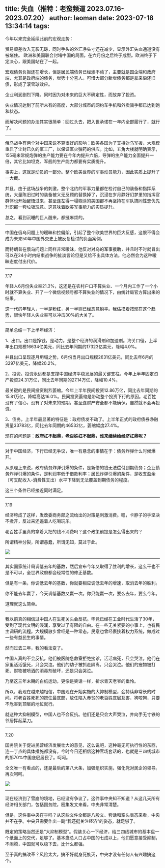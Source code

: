 title: 失血（推特：老蛮频道 2023.07.16-2023.07.20）
author: laoman
date: 2023-07-18 13:34:14
tags:
---
今年以来完全延续此前的宏观走势：<!--more-->

贸易顺差收入无影无踪，同时手头的外汇净头寸还在减少，显示外汇失血通道没有被堵住。
欧洲和美国联合封堵中国的局面，在六月份之后终于成型。欧洲终于下定决心，跟美国站在了一起。

宏观债务负担还在增长，但是居民端债务已经涨不动了，主要就是国企端和政府端，尤其是政府端的债务，增势十分喜人。可惜大部分新增债务都是拿来偿还旧债，形成了滚雪球效应。

企业利润剧烈下降。同时因为对未来的巨大不确定性，而放弃了投资。

失业情况达到了前所未有的高度，大部分城市的网约车手机和外卖骑手都已达到饱和状态。

而解决问题的办法其实很简单：回过头去，把入世承诺在一年内全部履行了，就行了。
- - -
俄乌战争有两个对中国来说不算很好的影响：欧美各国为了支持对乌军援，大规模重启了尘封已久的军工厂，以保证军火弹药的供应。比如，五角大楼就明确表示，155毫米常规炮弹的生产能力要在今年内提升六倍，导弹的生产能力全面提升一倍，其它比如坦克、军舰的生产能力都要有实质提升。

事实上，这就是动员的一部分。整个欧美世界的军事动员能力，因此实质上提升了一大截。

并且，由于这场战争的刺激，整个北约的军事力量都在检讨自己的装备和指挥系统，大量陈旧过时的装备被义无反顾的替换掉了，沉浸在岁月静好幻梦里的指挥官群体也开始醒悟过来，甚至连左得一塌糊涂的美国都不再坚持在军队搞同性恋优先升职那一套垃圾玩意。这意味着欧美军事能力的实质提升。

总之，看到沉睡的巨人醒来，都挺麻烦的。
- - -
中国在俄乌问题上的暧昧和拉偏架，引起了整个欧美世界的巨大反感，这恨不得会成为未来50年中国外交史上被反复检讨的负面案例。

而特朗普在俄乌问题上同样非常暧昧，他反对对乌的军事援助，并且时不时就冒出可以在24小时内结束战争的扯淡言论但是又给不出具体方法。他必然会为这种暧昧态度付出代价。
- - -
7.17

年轻人6月份失业率21.3%，这还是在农村户口不算失业、一个月内工作了一个小时就不算失业、开了一个微信视频号都不算失业的情况下，由统计局官方算出来的结果。

这一代的年轻人，一半是粉红，另一半则已经恶意躺平。我估摸着按现在这个趋势，很快年轻人失业率可以冲击30%的大关了。
- - -
简单总结一下上半年经济：

1、出口。出口是挣钱，是动力，是整个经济的润滑剂和加速剂。海关口径，上半年出口规模16634亿美元，同比去年同期的17323亿美元，降幅4.0%。

并且出口呈现逐月坍塌之势，6月份当月出口规模2631亿美元，同比去年6月的3297亿美元，降幅20.2%。

2、投资。投资永远都是支撑中国经济平稳发展的最关键支柱。今年上半年固定资产投资24.31万亿，同比去年同期的27.14万亿，降幅10.4%。

最关键的是民间投资剧烈萎缩。今年上半年民间投资12.86万亿，同比去年同期的15.81万亿，降幅高达16.0%。民间投资萎缩是带动整个投资下行的原因。老百姓没有了信心，没有了对未来的预期，甚至连财产安全都不能确保，自然就不会再投资。

3、债务。上半年最显著的特征是：政府债发不动了。上半年正式的政府债券净融资量33783亿，同比去年同期的46532亿，萎缩幅度27.4%。

现在的问题是：**政府扛不起鼎，老百姓扛不起鼎，谁来继续给经济扛鼎呢？**
- - -
对于中国经济，下行已经无争议，唯一有悬念的事情在于：债务炸弹什么时候爆开。

从原理上来说，政府债务炸弹引爆的条件，是新借的钱无法偿付到期债务；企业债务炸弹引爆的条件，是利润率低于借款利率；居民炸弹引爆的条件，是收支盈余（可支配收入-消费性支出）水平下降到无法覆盖到期债务的程度。

这三个条件已经接近同时满足。
- - -
7.19

经济垮成了这样，发改委商务部之流给出的对策是刺激消费。嗯，卡脖子的手坚决不撒开，反过来还逼着人吃喝玩乐。

老百姓手里真的拿着大把的钱不消费吗？这个政策前提是怎么得出来的？

所谓精神分裂，所谓愚蠢，所谓无知，莫过于此。

![](/images/20230721001.jpg)
- - -
其实国家统计局调低去年的基数，然后宣布今年又取得了胜利的增长，这么干也不是不可以，全世界政府都会经常性的修正基数。

但是有一条，你调低去年的基数，你就要相应调低去年的增速，取消去年的胜利。

你不能去年赢了，今天调低基数又赢一次。你只能赢一次，要么去年，要么今年。

道理就这么简单。
- - -
我以前真的相信过中国人在生死关头会反抗。毕竟已经在工业时代生活了30年，受到了现代文明的浸润，享受过了有限的自由。在一些无关紧要的小事上，也有民主调研的流程。大规模散步曾经是一种常态，民意也曾经裹挟着权力系统，做成过一些有益民生的事情。

然而过去三年，我的看法变了。

中国人真的不会反抗。他们被医院急救室拒绝接诊，活活病死，只会哭泣。他们在家里活活饿死，只会哭泣。他们的幼子被抓走隔离，只会哭泣。他们的宠物被打死、财物被喷洒的消毒剂破坏，还是只会哭泣。

乃至这三年末期的白纸运动，更像是笑话一样，祈求青天老爷的垂怜。

所以，我现在越来越相信，中国现在开始实施的大抑制模型，会持续非常长的时间。将老百姓死死的摁住最底部，放任陷入赤贫的老百姓底层互害，狗咬狗，只要不危害到顶层的地位就行。

就这种大抑制模型，中国人也不会反抗。他们还是只会大声哭泣，并向手无寸铁的邻居挥起菜刀。
- - -
7.20

国务院关于促进民营经济发展壮大的意见，这么说吧，这种毫无可执行性的东西，连一丁点的具体措施都没有。今时今日还相信这种官场套话的，也就是三四线城市的那70%中国底层居民了。呵呵。

全文唯一有看点的，还是最后的第八大条，加强组织实施，强化党对民企的领导。再次呵呵。

![](/images/20230721002.jpg)
- - -
现在经济到了雪崩的境地，已经没有争议了。这件事中央知不知道？从这几天所有经济相关部门，包括国务院，密集发文来看，中央非常清楚。

但是，这件事中央在乎吗？从这些文件全都是八股文、套话和空头表态来看，中央并不在乎。中央只需要作出一副“我还挺关注经济”的姿态，就足够了。

既定的策略当然还是“大抑制模型”。假装关心一下经济，给三四线城市的基本盘一个纸面上的交代，足够了。基本盘总人口占中国的七成以上，他们愿意接受抑制，不闹腾，中国就可以稳下去，比什么都强。

至于真的搞改革？风险太大，搞不好就身死族灭，中央才没有任何人有兴趣搞这个。
